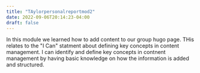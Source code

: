 ```yaml
---
title: "TAylorpersonalreportmod2"
date: 2022-09-06T20:14:23-04:00
draft: false
---
```


In this module we learned how to add content to our group hugo page. THis relates to the "I Can" statment about defining key concepts in content management. I can identify and define key concepts in contnent management by having basic knowledge on how the information is added and structured.